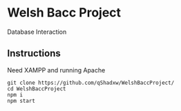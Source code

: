 # Welsh Bacc Project
Database Interaction

## Instructions
Need XAMPP and running Apache
```
git clone https://github.com/qShadxw/WelshBaccProject/
cd WelshBaccProject
npm i
npm start
```

